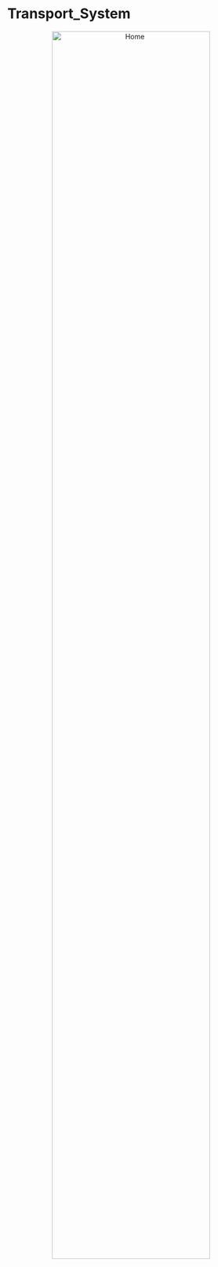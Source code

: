 # Transport_System
<p align="center"><img width="80%" src="https://github.com/VishvaAloka/Transport_System/assets/144552160/d3a8b941-3776-45fd-bbc0-522f01bfe673"alt="Home"></p>
